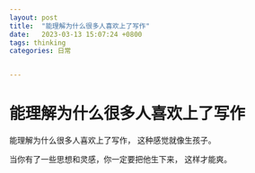 ```yaml
---
layout: post
title:  "能理解为什么很多人喜欢上了写作"
date:   2023-03-13 15:07:24 +0800
tags: thinking
categories: 日常


---
```


#  能理解为什么很多人喜欢上了写作

能理解为什么很多人喜欢上了写作， 这种感觉就像生孩子。

当你有了一些思想和灵感，你一定要把他生下来， 这样才能爽。